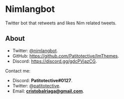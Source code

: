 # Nimlangbot
Twitter bot that retweets and likes Nim related tweets.

## About
- Twitter: [@nimlangbot](https://twitter.com/nimlangbot).
- GitHub: https://github.com/Patitotective/ImThemes.
- Discord: https://discord.gg/gdcPVjazCG.

Contact me:
- Discord: **Patitotective#0127**.
- Twitter: [@patitotective](https://twitter.com/patitotective).
- Email: **cristobalriaga@gmail.com**.
